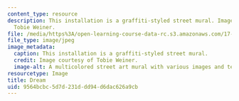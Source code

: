 ```yaml
---
content_type: resource
description: This installation is a graffiti-styled street mural. Image courtesy of
  Tobie Weiner.
file: /media/https%3A/open-learning-course-data-rc.s3.amazonaws.com/17-922-dr-martin-luther-king-jr-iap-design-seminar-january-iap-2013/9564bcbc5d7d231ddd94d6dac626a9cb_Muralnew.jpg
file_type: image/jpeg
image_metadata:
  caption: This installation is a graffiti-styled street mural.
  credit: Image courtesy of Tobie Weiner.
  image-alt: A multicolored street art mural with various images and text.
resourcetype: Image
title: Dream
uid: 9564bcbc-5d7d-231d-dd94-d6dac626a9cb
---
```

